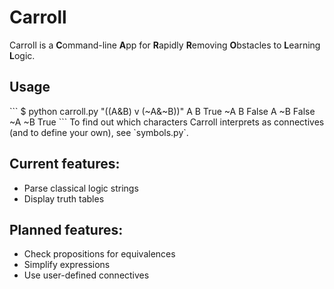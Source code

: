 # Carroll
Carroll is a **C**ommand-line **A**pp for **R**apidly **R**emoving **O**bstacles to **L**earning **L**ogic.

<h2>Usage</h2>
```
$ python carroll.py "((A&B) v (~A&~B))"
 A  B  True
~A  B  False
 A ~B  False
~A ~B  True
```
To find out which characters Carroll interprets as connectives (and to define your own), see `symbols.py`.

<h2>Current features:</h2>

 - Parse classical logic strings
 - Display truth tables

<h2>Planned features:</h2>

 - Check propositions for equivalences
 - Simplify expressions
 - Use user-defined connectives
